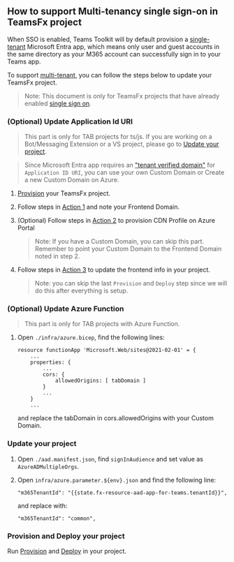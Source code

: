 ## How to support Multi-tenancy single sign-on in TeamsFx project

When SSO is enabled, Teams Toolkit will by default provision a [single-tenant](https://docs.microsoft.com/azure/active-directory/develop/single-and-multi-tenant-apps#who-can-sign-in-to-your-app) Microsoft Entra app, which means only user and guest accounts in the same directory as your M365 account can successfully sign in to your Teams app. 

To support [multi-tenant](https://docs.microsoft.com/azure/active-directory/develop/single-and-multi-tenant-apps#who-can-sign-in-to-your-app), you can follow the steps below to update your TeamsFx project.

> Note: This document is only for TeamsFx projects that have already enabled [single sign on](https://aka.ms/teamsfx-add-sso).

### (Optional) Update Application Id URI
> This part is only for TAB projects for ts/js. If you are working on a Bot/Messaging Extension or a VS project, please go to [Update your project](#update-your-project).

> Since Microsoft Entra app requires an ["tenant verified domain"](https://docs.microsoft.com/en-us/azure/active-directory/develop/howto-modify-supported-accounts#why-changing-to-multi-tenant-can-fail) for `Application ID URI`, you can use your own Custom Domain or Create a new Custom Domain on Azure.

1. [Provision](https://docs.microsoft.com/microsoftteams/platform/toolkit/provision) your TeamsFx project.

2. Follow steps in [Action 1](https://github.com/OfficeDev/TeamsFx/blob/dev/docs/fx-core/aad-help.md#action-1-note-frontend-info) and note your Frontend Domain.

3. (Optional) Follow steps in [Action 2](https://github.com/OfficeDev/TeamsFx/blob/dev/docs/fx-core/aad-help.md#action-2-provision-cdn-profile-on-azure-portal) to provision CDN Profile on Azure Portal

    > Note: If you have a Custom Domain, you can skip this part. Remember to point your Custom Domain to the Frontend Domain noted in step 2.

4. Follow steps in [Action 3](https://github.com/OfficeDev/TeamsFx/blob/dev/docs/fx-core/aad-help.md#action-3-update-frontend-info) to update the frontend info in your project.

    > Note: you can skip the last `Provision` and `Deploy` step since we will do this after everything is setup.

### (Optional) Update Azure Function
> This part is only for TAB projects with Azure Function.

1. Open `./infra/azure.bicep`, find the following lines:
    ```
    resource functionApp 'Microsoft.Web/sites@2021-02-01' = {
        ...
        properties: {
            ...
            cors: {
                allowedOrigins: [ tabDomain ]
            }
            ...
        }
        ...
    ```
    and replace the tabDomain in cors.allowedOrigins with your Custom Domain.

### Update your project

1. Open `./aad.manifest.json`, find `signInAudience` and set value as `AzureADMultipleOrgs`.

1. Open `infra/azure.parameter.${env}.json` and find the following line:
    ```
    "m365TenantId": "{{state.fx-resource-aad-app-for-teams.tenantId}}",
    ```
    and replace with:
    ```
    "m365TenantId": "common",
    ```

### Provision and Deploy your project

Run [Provision](https://docs.microsoft.com/microsoftteams/platform/toolkit/provision) and [Deploy](https://docs.microsoft.com/en-us/microsoftteams/platform/toolkit/deploy) in your project.